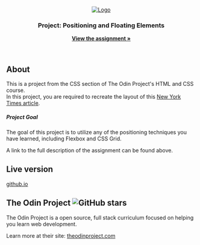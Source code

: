 <!-- PROJECT LOGO -->
<br>

<p align="center">
  <a href="https://www.theodinproject.com">
    <img src="https://www.theodinproject.com/assets/odin-logo-2d729f16279e9fc3b58ce847eacf07f883bdfc95eb23bb5064ed59d36ef551d6.svg" alt="Logo">
  </a>
</p>

<h3 align="center">Project: Positioning and Floating Elements</h3>

<p align="center">
  <a href="https://www.theodinproject.com/courses/html-and-css/lessons/positioning-and-floating-elements"><strong>View the assignment »</strong></a>
</p>

<br>

## About

<p>This is a project from the CSS section of The Odin Project's HTML and CSS course.<br>
In this project, you are required to recreate the layout of this <a href="https://www.nytimes.com/2014/03/18/science/space/detection-of-waves-in-space-buttresses-landmark-theory-of-big-bang.html">New York Times article</a>.<p>

<h5>Project Goal</h5>
<p>The goal of this project is to utilize any of the positioning techniques you have learned, including Flexbox and CSS Grid.</p>

<p>A link to the full description of the assignment can be found above.</p>

## Live version

<p><a href="https://jasont01.github.io/odin-nyt-article/index.html">github.io</a></p>

## The Odin Project ![GitHub stars](https://img.shields.io/github/stars/TheOdinProject/curriculum?style=social)
<p>The Odin Project is a open source, full stack curriculum focused on helping you learn web development.</p>
<p>Learn more at their site: <a href="https://www.theodinproject.com/">theodinproject.com</a></p>


